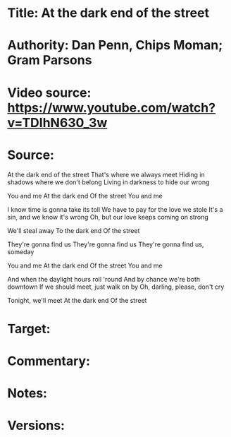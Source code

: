 # Title: At the dark end of the street

# Authority: Dan Penn, Chips Moman; Gram Parsons

# Video source: https://www.youtube.com/watch?v=TDIhN630_3w

# Source:
At the dark end of the street
That's where we always meet
Hiding in shadows where we don't belong
Living in darkness to hide our wrong

You and me
At the dark end
Of the street
You and me

I know time is gonna take its toll
We have to pay for the love we stole
It's a sin, and we know it's wrong
Oh, but our love keeps coming on strong

We'll steal away
To the dark end
Of the street

They're gonna find us
They're gonna find us
They're gonna find us, someday

You and me
At the dark end
Of the street
You and me

And when the daylight hours roll 'round
And by chance we're both downtown
If we should meet, just walk on by
Oh, darling, please, don't cry

Tonight, we'll meet
At the dark end
Of the street

# Target:  

# Commentary:  

# Notes:  

# Versions:  